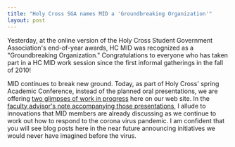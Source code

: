```yaml
---
title: "Holy Cross SGA names MID a 'Groundbreaking Organization'"
layout: post
---
```


Yesterday, at the online version of the Holy Cross Student Government Association's end-of-year awards, HC MID was recognized as a "Groundbreaking Organization."  Congratulations to everyone who has taken part in a HC MID work session since the first informal gatherings in the fall of 2010!


MID continues to break new ground. Today, as part of Holy Cross' spring Academic Conference, instead of the planned oral presentations, we are offering [two glimpses of work in progress](https://hcmid.github.io/academic_conference20/) here on our web site.  In the [faculty advisor's note accompanying those presentations](https://hcmid.github.io/academic_conference20/covid/), I allude to innovations that MID members are already discussing as we continue to work out how to respond to the corona virus pandemic.  I am confident that you will see blog posts here in the near future announcing initiatives we would never have imagined before the virus.  
